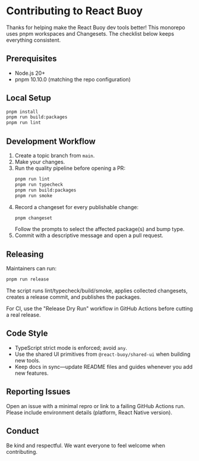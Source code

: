 # Contributing to React Buoy

Thanks for helping make the React Buoy dev tools better! This monorepo uses pnpm workspaces and Changesets. The checklist below keeps everything consistent.

## Prerequisites
- Node.js 20+
- pnpm 10.10.0 (matching the repo configuration)

## Local Setup
```bash
pnpm install
pnpm run build:packages
pnpm run lint
```

## Development Workflow
1. Create a topic branch from `main`.
2. Make your changes.
3. Run the quality pipeline before opening a PR:
   ```bash
   pnpm run lint
   pnpm run typecheck
   pnpm run build:packages
   pnpm run smoke
   ```
4. Record a changeset for every publishable change:
   ```bash
   pnpm changeset
   ```
   Follow the prompts to select the affected package(s) and bump type.
5. Commit with a descriptive message and open a pull request.

## Releasing
Maintainers can run:
```bash
pnpm run release
```
The script runs lint/typecheck/build/smoke, applies collected changesets, creates a release commit, and publishes the packages.

For CI, use the "Release Dry Run" workflow in GitHub Actions before cutting a real release.

## Code Style
- TypeScript strict mode is enforced; avoid `any`.
- Use the shared UI primitives from `@react-buoy/shared-ui` when building new tools.
- Keep docs in sync—update README files and guides whenever you add new features.

## Reporting Issues
Open an issue with a minimal repro or link to a failing GitHub Actions run. Please include environment details (platform, React Native version).

## Conduct
Be kind and respectful. We want everyone to feel welcome when contributing.
